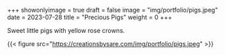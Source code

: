 +++
showonlyimage = true
draft = false
image = "img/portfolio/pigs.jpeg"
date = 2023-07-28
title = "Precious Pigs"
weight = 0
+++

Sweet little pigs with yellow rose crowns.

<!--more-->
{{< figure src="https://creationsbysare.com/img/portfolio/pigs.jpeg" >}}
